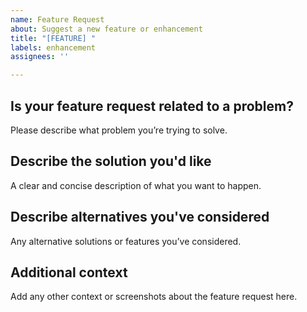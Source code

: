 ```yaml
---
name: Feature Request
about: Suggest a new feature or enhancement
title: "[FEATURE] "
labels: enhancement
assignees: ''

---
```


## Is your feature request related to a problem?
Please describe what problem you’re trying to solve.

## Describe the solution you'd like
A clear and concise description of what you want to happen.

## Describe alternatives you've considered
Any alternative solutions or features you’ve considered.

## Additional context
Add any other context or screenshots about the feature request here.
